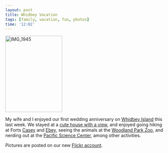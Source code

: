 ```yaml
---
layout: post
title: Whidbey Vacation
tags: [family, vacation, fun, photos]
time: '12:02'
---
```


<a href="http://www.flickr.com/photos/jason_and_whittney/4686895698/" title="Hiking Trails at Fort Ebey"><img class="img_right" src="http://farm5.static.flickr.com/4010/4686895698_c78d2f8b49_m.jpg" width="180" height="240" alt="IMG_1945" /></a>

My wife and I enjoyed our first wedding anniversary on [Whidbey Island] this last week.  We stayed at a [cute house with a view], and enjoyed going hiking at Forts [Casey] and [Ebey], seeing the animals at the [Woodland Park Zoo], and nerding out at the [Pacific Science Center], among other activities.

[Whidbey Island]:http://maps.google.com/maps?q=whidbey+island&oe=utf-8&client=firefox-a&ie=UTF8&hl=en&hq=&hnear=Whidbey+Island,+Oak+Harbor,+Island,+Washington+98277&z=9

[cute house with a view]:http://www.flickr.com/photos/jason_and_whittney/sets/72157624246337424/

[Casey]:http://en.wikipedia.org/wiki/Fort_Casey
[Ebey]:http://en.wikipedia.org/wiki/Fort_Ebey_State_Park
[Woodland Park Zoo]:http://www.zoo.org
[Pacific Science Center]:http://www.pacsci.org/

Pictures are posted on our new [Flickr account].

[Flickr account]:http://www.flickr.com/photos/jason_and_whittney/collections/72157624245650248/
